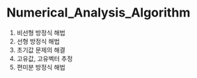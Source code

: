 # Numerical_Analysis_Algorithm

1. 비선형 방정식 해법
2. 선형 방정식 해법
3. 초기값 문제의 해결
4. 고유값, 고유벡터 추정
5. 편미분 방정식 해법

